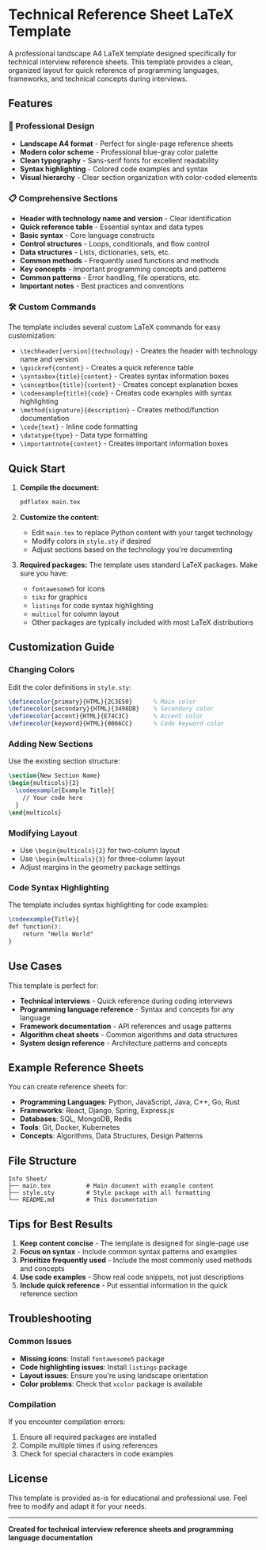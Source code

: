 # Technical Reference Sheet LaTeX Template

A professional landscape A4 LaTeX template designed specifically for technical interview reference sheets. This template provides a clean, organized layout for quick reference of programming languages, frameworks, and technical concepts during interviews.

## Features

### 🎨 Professional Design
- **Landscape A4 format** - Perfect for single-page reference sheets
- **Modern color scheme** - Professional blue-gray color palette
- **Clean typography** - Sans-serif fonts for excellent readability
- **Syntax highlighting** - Colored code examples and syntax
- **Visual hierarchy** - Clear section organization with color-coded elements

### 📋 Comprehensive Sections
- **Header with technology name and version** - Clear identification
- **Quick reference table** - Essential syntax and data types
- **Basic syntax** - Core language constructs
- **Control structures** - Loops, conditionals, and flow control
- **Data structures** - Lists, dictionaries, sets, etc.
- **Common methods** - Frequently used functions and methods
- **Key concepts** - Important programming concepts and patterns
- **Common patterns** - Error handling, file operations, etc.
- **Important notes** - Best practices and conventions

### 🛠️ Custom Commands
The template includes several custom LaTeX commands for easy customization:

- `\techheader[version]{technology}` - Creates the header with technology name and version
- `\quickref{content}` - Creates a quick reference table
- `\syntaxbox{title}{content}` - Creates syntax information boxes
- `\conceptbox{title}{content}` - Creates concept explanation boxes
- `\codeexample{title}{code}` - Creates code examples with syntax highlighting
- `\method{signature}{description}` - Creates method/function documentation
- `\code{text}` - Inline code formatting
- `\datatype{type}` - Data type formatting
- `\importantnote{content}` - Creates important information boxes

## Quick Start

1. **Compile the document:**
   ```bash
   pdflatex main.tex
   ```

2. **Customize the content:**
   - Edit `main.tex` to replace Python content with your target technology
   - Modify colors in `style.sty` if desired
   - Adjust sections based on the technology you're documenting

3. **Required packages:**
   The template uses standard LaTeX packages. Make sure you have:
   - `fontawesome5` for icons
   - `tikz` for graphics
   - `listings` for code syntax highlighting
   - `multicol` for column layout
   - Other packages are typically included with most LaTeX distributions

## Customization Guide

### Changing Colors
Edit the color definitions in `style.sty`:
```latex
\definecolor{primary}{HTML}{2C3E50}      % Main color
\definecolor{secondary}{HTML}{3498DB}    % Secondary color
\definecolor{accent}{HTML}{E74C3C}       % Accent color
\definecolor{keyword}{HTML}{0066CC}      % Code keyword color
```

### Adding New Sections
Use the existing section structure:
```latex
\section{New Section Name}
\begin{multicols}{2}
  \codeexample{Example Title}{
    // Your code here
  }
\end{multicols}
```

### Modifying Layout
- Use `\begin{multicols}{2}` for two-column layout
- Use `\begin{multicols}{3}` for three-column layout
- Adjust margins in the geometry package settings

### Code Syntax Highlighting
The template includes syntax highlighting for code examples:
```latex
\codeexample{Title}{
def function():
    return "Hello World"
}
```

## Use Cases

This template is perfect for:
- **Technical interviews** - Quick reference during coding interviews
- **Programming language reference** - Syntax and concepts for any language
- **Framework documentation** - API references and usage patterns
- **Algorithm cheat sheets** - Common algorithms and data structures
- **System design reference** - Architecture patterns and concepts

## Example Reference Sheets

You can create reference sheets for:
- **Programming Languages**: Python, JavaScript, Java, C++, Go, Rust
- **Frameworks**: React, Django, Spring, Express.js
- **Databases**: SQL, MongoDB, Redis
- **Tools**: Git, Docker, Kubernetes
- **Concepts**: Algorithms, Data Structures, Design Patterns

## File Structure

```
Info Sheet/
├── main.tex          # Main document with example content
├── style.sty         # Style package with all formatting
└── README.md         # This documentation
```

## Tips for Best Results

1. **Keep content concise** - The template is designed for single-page use
2. **Focus on syntax** - Include common syntax patterns and examples
3. **Prioritize frequently used** - Include the most commonly used methods and concepts
4. **Use code examples** - Show real code snippets, not just descriptions
5. **Include quick reference** - Put essential information in the quick reference section

## Troubleshooting

### Common Issues
- **Missing icons**: Install `fontawesome5` package
- **Code highlighting issues**: Install `listings` package
- **Layout issues**: Ensure you're using landscape orientation
- **Color problems**: Check that `xcolor` package is available

### Compilation
If you encounter compilation errors:
1. Ensure all required packages are installed
2. Compile multiple times if using references
3. Check for special characters in code examples

## License

This template is provided as-is for educational and professional use. Feel free to modify and adapt it for your needs.

---

**Created for technical interview reference sheets and programming language documentation** 
